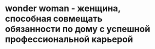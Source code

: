 # wonder woman - женщина, способная совмещать обязанности по дому с успешной профессиональной карьерой
